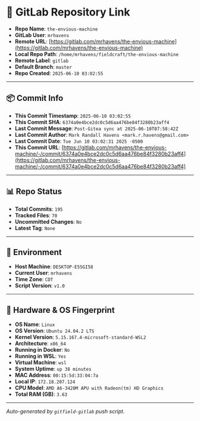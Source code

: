 # 🔗 GitLab Repository Link

- **Repo Name**: `the-envious-machine`
- **GitLab User**: `mrhavens`
- **Remote URL**: [https://gitlab.com/mrhavens/the-envious-machine](https://gitlab.com/mrhavens/the-envious-machine)
- **Local Repo Path**: `/home/mrhavens/fieldcraft/the-envious-machine`
- **Remote Label**: `gitlab`
- **Default Branch**: `master`
- **Repo Created**: `2025-06-10 03:02:55`

---

## 📦 Commit Info

- **This Commit Timestamp**: `2025-06-10 03:02:55`
- **This Commit SHA**: `6374a0e4bce2dc0c5d6aa476be84f3280b23aff4`
- **Last Commit Message**: `Post-Gitea sync at 2025-06-10T07:58:42Z`
- **Last Commit Author**: `Mark Randall Havens <mark.r.havens@gmail.com>`
- **Last Commit Date**: `Tue Jun 10 03:02:31 2025 -0500`
- **This Commit URL**: [https://gitlab.com/mrhavens/the-envious-machine/-/commit/6374a0e4bce2dc0c5d6aa476be84f3280b23aff4](https://gitlab.com/mrhavens/the-envious-machine/-/commit/6374a0e4bce2dc0c5d6aa476be84f3280b23aff4)

---

## 📊 Repo Status

- **Total Commits**: `195`
- **Tracked Files**: `70`
- **Uncommitted Changes**: `No`
- **Latest Tag**: `None`

---

## 🧽 Environment

- **Host Machine**: `DESKTOP-E5SGI58`
- **Current User**: `mrhavens`
- **Time Zone**: `CDT`
- **Script Version**: `v1.0`

---

## 🧬 Hardware & OS Fingerprint

- **OS Name**: `Linux`
- **OS Version**: `Ubuntu 24.04.2 LTS`
- **Kernel Version**: `5.15.167.4-microsoft-standard-WSL2`
- **Architecture**: `x86_64`
- **Running in Docker**: `No`
- **Running in WSL**: `Yes`
- **Virtual Machine**: `wsl`
- **System Uptime**: `up 38 minutes`
- **MAC Address**: `00:15:5d:33:04:7a`
- **Local IP**: `172.18.207.124`
- **CPU Model**: `AMD A6-3420M APU with Radeon(tm) HD Graphics`
- **Total RAM (GB)**: `3.63`

---

_Auto-generated by `gitfield-gitlab` push script._
